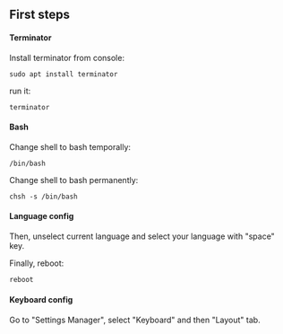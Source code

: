 ## First steps

#### Terminator

Install terminator from console:

```
sudo apt install terminator
```

run it:

```
terminator
```

#### Bash

Change shell to bash temporally:
```
/bin/bash
```

Change shell to bash permanently:
```
chsh -s /bin/bash
```

#### Language config

Then, unselect current language and select your language with "space" key. 

Finally, reboot:
``` bash
reboot
```

#### Keyboard config

Go to "Settings Manager", select "Keyboard" and then "Layout" tab.

